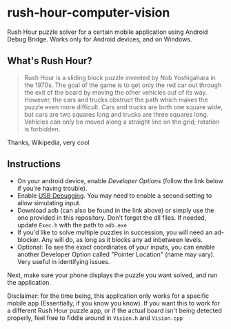 # rush-hour-computer-vision
Rush Hour puzzle solver for a certain mobile application using Android Debug Bridge. Works only for Android devices, and on Windows.



## What's Rush Hour?
> Rush Hour is a sliding block puzzle invented by Nob Yoshigahara in the 1970s. The goal of the game is to get only the red car out through the exit of the board by moving the other vehicles out of its way. However, the cars and trucks obstruct the path which makes the puzzle even more difficult. Cars and trucks are both one square wide, but cars are two squares long and trucks are three squares long. Vehicles can only be moved along a straight line on the grid; rotation is forbidden.

Thanks, Wikipedia, very cool



## Instructions
* On your android device, enable *Developer Options* (follow the link below if you're having trouble).
* Enable [USB Debugging](https://developer.android.com/studio/command-line/adb#Enabling). You may need to enable a second setting to allow simulating input.
* Download adb (can also be found in the link above) or simply use the one provided in this repository. Don't forget the dll files. If needed, update `Exec.h` with the path to `adb.exe`
* If you'd like to solve multiple puzzles in succession, you will need an ad-blocker. Any will do, as long as it blocks any ad inbetween levels.
* Optional: To see the exact coordinates of your inputs, you can enable another Developer Option called "Pointer Location" (name may vary). Very useful in identifying issues.


Next, make sure your phone displays the puzzle you want solved, and run the application.

Disclaimer: for the time being, this application only works for a specific mobile app (Essentially, if you know you know). If you want this to work for a different Rush Hour puzzle app, or if the actual board isn't being detected properly, feel free to fiddle around in `Vision.h` and `Vision.cpp`
